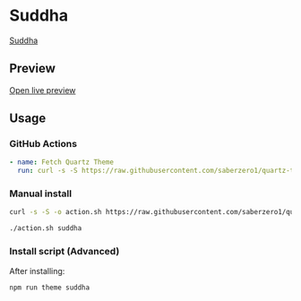 # Suddha

[Suddha](#)

## Preview

[Open live preview](https://quartz-themes.github.io/suddha/)

## Usage

### GitHub Actions

```yaml
- name: Fetch Quartz Theme
  run: curl -s -S https://raw.githubusercontent.com/saberzero1/quartz-themes/master/action.sh | bash -s -- suddha
```

### Manual install

```bash
curl -s -S -o action.sh https://raw.githubusercontent.com/saberzero1/quartz-themes/master/action.sh

./action.sh suddha
```

### Install script (Advanced)

After installing:

```bash
npm run theme suddha
```
